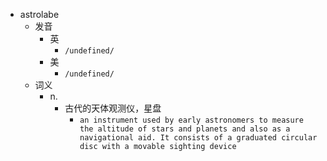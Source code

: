 - astrolabe
  - 发音
    - 英
      - `/undefined/`
    - 美
      - `/undefined/`
  - 词义
    - n.
      - 古代的天体观测仪，星盘
        - `an instrument used by early astronomers to measure the altitude of stars and planets and also as a navigational aid. It consists of a graduated circular disc with a movable sighting device`
